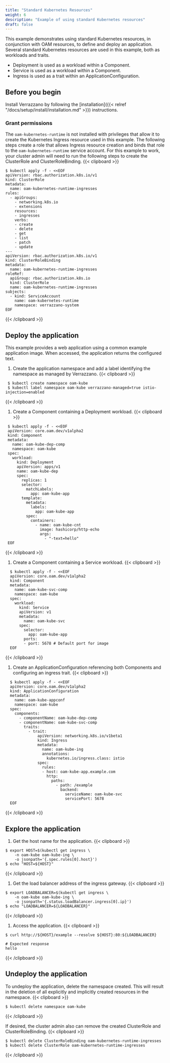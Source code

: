 ```yaml
---
title: "Standard Kubernetes Resources"
weight: 6
description: "Example of using standard Kubernetes resources"
draft: false
---
```



This example demonstrates using standard Kubernetes resources, in conjunction with OAM resources, to define and deploy an application.
Several standard Kubernetes resources are used in this example, both as workloads and traits.  
- Deployment is used as a workload within a Component.
- Service is used as a workload within a Component.
- Ingress is used as a trait within an ApplicationConfiguration.

## Before you begin
Install Verrazzano by following the [installation]({{< relref "/docs/setup/install/installation.md" >}}) instructions.

### Grant permissions
The `oam-kubernetes-runtime` is not installed with privileges that allow it to create the Kubernetes Ingress resource used in this example.
The following steps create a role that allows Ingress resource creation and binds that role to the `oam-kubernetes-runtime` service account.
For this example to work, your cluster admin will need to run the following steps to create the ClusterRole and ClusterRoleBinding.
{{< clipboard >}}
<div class="highlight">

```
$ kubectl apply -f - <<EOF
apiVersion: rbac.authorization.k8s.io/v1
kind: ClusterRole
metadata:
  name: oam-kubernetes-runtime-ingresses
rules:
  - apiGroups:
    - networking.k8s.io
    - extensions
    resources:
    - ingresses
    verbs:
    - create
    - delete
    - get
    - list
    - patch
    - update
---
apiVersion: rbac.authorization.k8s.io/v1
kind: ClusterRoleBinding
metadata:
  name: oam-kubernetes-runtime-ingresses
roleRef:
  apiGroup: rbac.authorization.k8s.io
  kind: ClusterRole
  name: oam-kubernetes-runtime-ingresses
subjects:
  - kind: ServiceAccount
    name: oam-kubernetes-runtime
    namespace: verrazzano-system
EOF
```

</div>
{{< /clipboard >}}


## Deploy the application
This example provides a web application using a common example application image.
When accessed, the application returns the configured text.

1. Create the application namespace and add a label identifying the namespace as managed by Verrazzano.
{{< clipboard >}}
<div class="highlight">

   ```
    $ kubectl create namespace oam-kube
    $ kubectl label namespace oam-kube verrazzano-managed=true istio-injection=enabled
   ```

</div>
{{< /clipboard >}}


1. Create a Component containing a Deployment workload.
{{< clipboard >}}
<div class="highlight">

   ```
    $ kubectl apply -f - <<EOF
    apiVersion: core.oam.dev/v1alpha2
    kind: Component
    metadata:
      name: oam-kube-dep-comp
      namespace: oam-kube
    spec:
      workload:
        kind: Deployment
        apiVersion: apps/v1
        name: oam-kube-dep
        spec:
          replicas: 1
          selector:
            matchLabels:
              app: oam-kube-app
          template:
            metadata:
              labels:
                app: oam-kube-app
            spec:
              containers:
                - name: oam-kube-cnt
                  image: hashicorp/http-echo
                  args:
                    - "-text=hello"
    EOF
   ```

</div>
{{< /clipboard >}}

1. Create a Component containing a Service workload.
{{< clipboard >}}
<div class="highlight">

  ```
    $ kubectl apply -f - <<EOF
    apiVersion: core.oam.dev/v1alpha2
    kind: Component
    metadata:
      name: oam-kube-svc-comp
      namespace: oam-kube
    spec:
      workload:
        kind: Service
        apiVersion: v1
        metadata:
          name: oam-kube-svc
        spec:
          selector:
            app: oam-kube-app
          ports:
          - port: 5678 # Default port for image
    EOF
  ```

</div>
{{< /clipboard >}}

1. Create an ApplicationConfiguration referencing both Components and configuring an ingress trait.
{{< clipboard >}}
<div class="highlight">

  ```
    $ kubectl apply -f - <<EOF
    apiVersion: core.oam.dev/v1alpha2
    kind: ApplicationConfiguration
    metadata:
      name: oam-kube-appconf
      namespace: oam-kube
    spec:
      components:
        - componentName: oam-kube-dep-comp
        - componentName: oam-kube-svc-comp
          traits:
            - trait:
                apiVersion: networking.k8s.io/v1beta1
                kind: Ingress
                metadata:
                  name: oam-kube-ing
                  annotations:
                    kubernetes.io/ingress.class: istio
                spec:
                  rules:
                  - host: oam-kube-app.example.com
                    http:
                      paths:
                        - path: /example
                          backend:
                            serviceName: oam-kube-svc
                            servicePort: 5678
    EOF
   ```

</div>
{{< /clipboard >}}


## Explore the application
1. Get the host name for the application.
{{< clipboard >}}
<div class="highlight">

   ```
   $ export HOST=$(kubectl get ingress \
       -n oam-kube oam-kube-ing \
       -o jsonpath='{.spec.rules[0].host}')
   $ echo "HOST=${HOST}"
   ```

</div>
{{< /clipboard >}}

1. Get the load balancer address of the ingress gateway.
{{< clipboard >}}
<div class="highlight">

   ```
   $ export LOADBALANCER=$(kubectl get ingress \
       -n oam-kube oam-kube-ing \
       -o jsonpath='{.status.loadBalancer.ingress[0].ip}')
   $ echo "LOADBALANCER=${LOADBALANCER}"
   ```

</div>
{{< /clipboard >}}

1. Access the application.
{{< clipboard >}}
<div class="highlight">

   ```
   $ curl http://${HOST}/example --resolve ${HOST}:80:${LOADBALANCER}

   # Expected response
   hello
   ```

</div>
{{< /clipboard >}}


## Undeploy the application
To undeploy the application, delete the namespace created.
This will result in the deletion of all explicitly and implicitly created resources in the namespace.
{{< clipboard >}}
<div class="highlight">

```
$ kubectl delete namespace oam-kube
```

</div>
{{< /clipboard >}}

If desired, the cluster admin also can remove the created ClusterRole and ClusterRoleBinding.
{{< clipboard >}}
<div class="highlight">

```
$ kubectl delete ClusterRoleBinding oam-kubernetes-runtime-ingresses
$ kubectl delete ClusterRole oam-kubernetes-runtime-ingresses
```

</div>
{{< /clipboard >}}